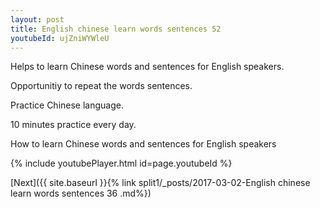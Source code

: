 ```yaml
---
layout: post
title: English chinese learn words sentences 52 
youtubeId: ujZniWYWleU
---
```

 
 
Helps to learn Chinese words and sentences for English speakers.

Opportunitiy to repeat the words sentences. 

Practice Chinese language. 
 
10 minutes practice every day. 
 
How to learn Chinese words and sentences for English speakers 
 
{% include youtubePlayer.html id=page.youtubeId %}
 
 
[Next]({{ site.baseurl }}{% link  split1/_posts/2017-03-02-English chinese learn words sentences 36 .md%})
 
